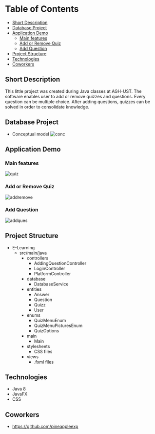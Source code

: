 # Table of Contents 
- [Short Description](#short-description)
- [Database Project](#database-project)
- [Application Demo](#application-demo)
  * [Main features](#main-features)
  * [Add or Remove Quiz](#add-or-remove-quiz)
  * [Add Question](#add-question)
- [Project Structure](#project-structure)
- [Technologies](#technologies)
- [Coworkers](#coworkers)


<!-- toc -->


## Short Description
This little project was created during Java classes at AGH-UST. The software enables user to add or remove quizzes 
and questions. Every question can be multiple choice. After adding questions, quizzes can be solved in order to consolidate 
knowledge. 

## Database Project

* Conceptual model
![conc](https://user-images.githubusercontent.com/37666186/52165558-bb75fb00-2702-11e9-9fdd-7ec186c467db.JPG)

## Application Demo

### Main features
![quiz](https://user-images.githubusercontent.com/37666186/52165625-72727680-2703-11e9-8fa1-868ea33a263f.gif)

### Add or Remove Quiz
![addremove](https://user-images.githubusercontent.com/37666186/52165658-ec0a6480-2703-11e9-8943-b42dc538ee3e.gif)

### Add Question
![addques](https://user-images.githubusercontent.com/37666186/52165777-3213f800-2705-11e9-8606-80c4a34f658b.gif)


## Project Structure

* E-Learning
  * src/main/java
    + controllers
      * AddingQuestionController
      * LoginController
      * PlatformController
    + database
      * DatabaseService
    + entities
      * Answer
      * Question
      * Quizz
      * User
    + enums
      * QuizMenuEnum
      * QuizMenuPicturesEnum
      * QuizOptions
    + main
      * Main
    + stylesheets
      * CSS files
    + views
      * .fxml files

## Technologies
* Java 8
* JavaFX
* CSS

## Coworkers 
* https://github.com/pineappleexp



